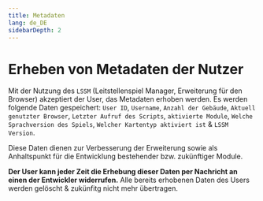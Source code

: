 ```yaml
---
title: Metadaten
lang: de_DE
sidebarDepth: 2
---
```


# Erheben von Metadaten der Nutzer

Mit der Nutzung des `LSSM` (Leitstellenspiel Manager, Erweiterung für den Browser) akzeptiert der User, das Metadaten erhoben werden. Es werden folgende Daten gespeichert: `User ID`, `Username`, `Anzahl der Gebäude`, `Aktuell genutzter Browser`, `Letzter Aufruf des Scripts`, `aktivierte Module`, `Welche Sprachversion des Spiels`, `Welcher Kartentyp aktiviert ist` & `LSSM Version`.

Diese Daten dienen zur Verbesserung der Erweiterung sowie als Anhaltspunkt für die Entwicklung bestehender bzw. zukünftiger Module.

**Der User kann jeder Zeit die Erhebung dieser Daten per Nachricht an einen der Entwickler widerrufen.** Alle bereits erhobenen Daten des Users werden gelöscht & zukünfitg nicht mehr übertragen.
